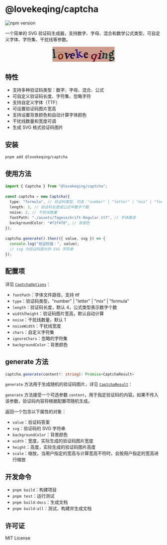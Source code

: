 # @lovekeqing/captcha

<img src="https://img.shields.io/npm/v/@lovekeqing/captcha.svg" alt="npm version" />

一个简单的 SVG 验证码生成器，支持数字、字母、混合和数学公式类型，可自定义字体、字符集、干扰线等参数。

<div align="center">
  <img src="./example/icon.svg" alt="icon" width="200" />
</div>

## 特性

- 支持多种验证码类型：数字、字母、混合、公式
- 可自定义验证码长度、字符集、忽略字符
- 支持自定义字体（TTF）
- 可设置验证码图片宽高
- 支持设置背景颜色和自动计算字体颜色
- 干扰线数量和宽度可调
- 生成 SVG 格式验证码图片

## 安装

```sh
pnpm add @lovekeqing/captcha
```

## 使用方法

```ts
import { Captcha } from "@lovekeqing/captcha";

const captcha = new Captcha({
  type: "formula", // 验证码类型，可选："number" | "letter" | "mix" | "formula"
  length: 3, // 验证码长度或公式中数字个数
  noise: 2, // 干扰线数量
  fontPath: "./assets/Tagesschrift-Regular.ttf", // 字体路径
  backgroundColor: "#f2f4f8", // 背景色
});

captcha.generate().then(({ value, svg }) => {
  console.log("验证码值：", value);
  // svg 为验证码图片的 SVG 字符串
});
```

## 配置项

详见 [`CaptchaOptions`](src/types.ts)：

- `fontPath`：字体文件路径，支持 ttf
- `type`：验证码类型，"number" | "letter" | "mix" | "formula"
- `length`：验证码长度，默认 4，公式类型表示数字个数
- `width`/`height`：验证码图片宽高，默认自动计算
- `noise`：干扰线数量，默认 1
- `noiseWidth`：干扰线宽度
- `chars`：自定义字符集
- `ignoreChars`：忽略的字符集
- `backgroundColor`：背景颜色

## generate 方法

```ts
captcha.generate(content?: string): Promise<CaptchaResult>
```

`generate` 方法用于生成随机的验证码图片，详见 [`CaptchaResult`](src/types.ts)：

`generate` 方法接受一个可选参数 `content`，用于指定验证码的内容。如果不传入该参数，验证码内容将根据配置项随机生成。

返回一个包含以下属性的对象：

- `value`：验证码答案
- `svg`：验证码的 SVG 字符串
- `backgroundColor`：背景颜色
- `width`：宽度，实际生成的验证码图片宽度
- `height`：高度，实际生成的验证码图片高度
- `scale`：缩放，当用户指定的宽高与计算宽高不符时，会按用户指定的宽高进行缩放

## 开发命令

- `pnpm build`：构建项目
- `pnpm test`：运行测试
- `pnpm build:docs`：生成文档
- `pnpm build:all`：测试、构建并生成文档

## 许可证

MIT License
